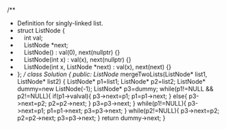 /**
* Definition for singly-linked list.
* struct ListNode {
*     int val;
*     ListNode *next;
*     ListNode() : val(0), next(nullptr) {}
*     ListNode(int x) : val(x), next(nullptr) {}
*     ListNode(int x, ListNode *next) : val(x), next(next) {}
* };
*/
class Solution {
public:
ListNode* mergeTwoLists(ListNode* list1, ListNode* list2) {
ListNode* p1=list1;
ListNode* p2=list2;
ListNode* dummy=new ListNode(-1);
ListNode* p3=dummy;
while(p1!=NULL && p2!=NULL){
if(p1->val<p2->val){
p3->next=p1;
p1=p1->next;
}
else{
p3->next=p2;
p2=p2->next;
}
p3=p3->next;
}
while(p1!=NULL){
p3->next=p1;
p1=p1->next;
p3=p3->next;
}
while(p2!=NULL){
p3->next=p2;
p2=p2->next;
p3=p3->next;
}
return dummy->next;
}